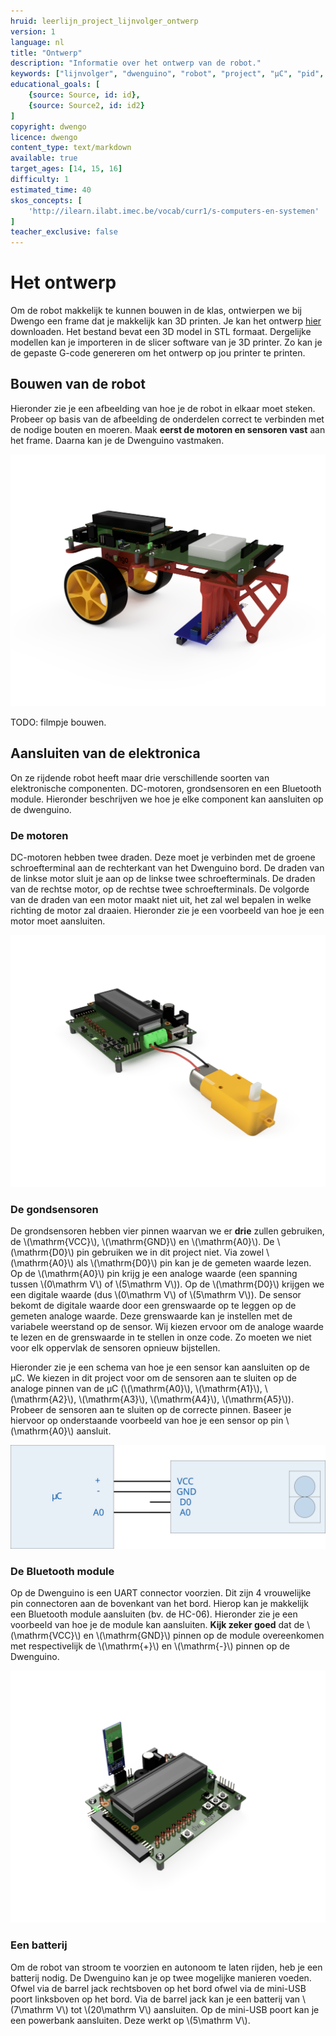 ```yaml
---
hruid: leerlijn_project_lijnvolger_ontwerp
version: 1
language: nl
title: "Ontwerp"
description: "Informatie over het ontwerp van de robot."
keywords: ["lijnvolger", "dwenguino", "robot", "project", "µC", "pid", "controletheorie", "grond-sensoren", "dc-motor", "3D print"]
educational_goals: [
    {source: Source, id: id}, 
    {source: Source2, id: id2}
]
copyright: dwengo
licence: dwengo
content_type: text/markdown
available: true
target_ages: [14, 15, 16]
difficulty: 1
estimated_time: 40
skos_concepts: [
    'http://ilearn.ilabt.imec.be/vocab/curr1/s-computers-en-systemen'
]
teacher_exclusive: false
---
```


# Het ontwerp

Om de robot makkelijk te kunnen bouwen in de klas, ontwierpen we bij Dwengo een frame dat je makkelijk kan 3D printen. Je kan het ontwerp <a href="/assets/files/physical_computing/chassis_v6.stl">hier</a> downloaden. Het bestand bevat een 3D model in STL formaat. Dergelijke modellen kan je importeren in de slicer software van je 3D printer. Zo kan je de gepaste G-code genereren om het ontwerp op jou printer te printen.

## Bouwen van de robot

Hieronder zie je een afbeelding van hoe je de robot in elkaar moet steken. Probeer op basis van de afbeelding de onderdelen correct te verbinden met de nodige bouten en moeren. Maak **eerst de motoren en sensoren vast** aan het frame. Daarna kan je de Dwenguino vastmaken.

<img src="img/assenmbly_render9.PNG"></img>

TODO: filmpje bouwen.

## Aansluiten van de elektronica

On ze rijdende robot heeft maar drie verschillende soorten van elektronische componenten. DC-motoren, grondsensoren en een Bluetooth module. Hieronder beschrijven we hoe je elke component kan aansluiten op de dwenguino.

### De motoren

DC-motoren hebben twee draden. Deze moet je verbinden met de groene schroefterminal aan de rechterkant van het Dwenguino bord. De draden van de linkse motor sluit je aan op de linkse twee schroefterminals. De draden van de rechtse motor, op de rechtse twee schroefterminals. De volgorde van de draden van een motor maakt niet uit, het zal wel bepalen in welke richting de motor zal draaien. Hieronder zie je een voorbeeld van hoe je een motor moet aansluiten.

<img src="img/dwenguino_motor_render.PNG"></img>

### De gondsensoren

De grondsensoren hebben vier pinnen waarvan we er **drie** zullen gebruiken, de \\(\mathrm{VCC}\\), \\(\mathrm{GND}\\) en \\(\mathrm{A0}\\). De \\(\mathrm{D0}\\) pin gebruiken we in dit project niet. Via zowel \\(\mathrm{A0}\\) als \\(\mathrm{D0}\\) pin kan je de gemeten waarde lezen. Op de \\(\mathrm{A0}\\) pin krijg je een analoge waarde (een spanning tussen \\(0\mathrm V\\) of \\(5\mathrm V\\)). Op de \\(\mathrm{D0}\\) krijgen we een digitale waarde (dus \\(0\mathrm V\\) of \\(5\mathrm V\\)). De sensor bekomt de digitale waarde door een grenswaarde op te leggen op de gemeten analoge waarde. Deze grenswaarde kan je instellen met de variabele weerstand op de sensor. Wij kiezen ervoor om de analoge waarde te lezen en de grenswaarde in te stellen in onze code. Zo moeten we niet voor elk oppervlak de sensoren opnieuw bijstellen.

Hieronder zie je een schema van hoe je een sensor kan aansluiten op de µC. We kiezen in dit project voor om de sensoren aan te sluiten op de analoge pinnen van de µC (\\(\mathrm{A0}\\), \\(\mathrm{A1}\\), \\(\mathrm{A2}\\), \\(\mathrm{A3}\\), \\(\mathrm{A4}\\), \\(\mathrm{A5}\\)). Probeer de sensoren aan te sluiten op de correcte pinnen. Baseer je hiervoor op onderstaande voorbeeld van hoe je een sensor op pin \\(\mathrm{A0}\\) aansluit.

<img src="img/ground_sensor_connection.svg"></img>


### De Bluetooth module

Op de Dwenguino is een UART connector voorzien. Dit zijn 4 vrouwelijke pin connectoren aan de bovenkant van het bord. Hierop kan je makkelijk een Bluetooth module aansluiten (bv. de HC-06). Hieronder zie je een voorbeeld van hoe je de module kan aansluiten. **Kijk zeker goed** dat de \\(\mathrm{VCC}\\) en \\(\mathrm{GND}\\) pinnen op de module overeenkomen met respectivelijk de \\(\mathrm{+}\\) en \\(\mathrm{-}\\) pinnen op de Dwenguino.

<img src="img/dwenguino_bt.PNG"></img>


### Een batterij

Om de robot van stroom te voorzien en autonoom te laten rijden, heb je een batterij nodig. De Dwenguino kan je op twee mogelijke manieren voeden. Ofwel via de barrel jack rechtsboven op het bord ofwel via de mini-USB poort linksboven op het bord. Via de barrel jack kan je een batterij van \\(7\mathrm V\\) tot \\(20\mathrm V\\) aansluiten. Op de mini-USB poort kan je een powerbank aansluiten. Deze werkt op \\(5\mathrm V\\). 